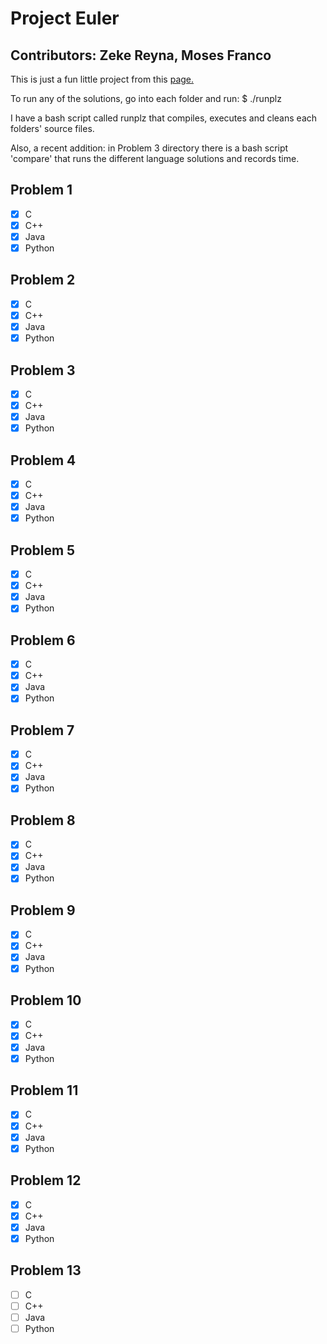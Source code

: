 # Project Euler

## Contributors: Zeke Reyna, Moses Franco

This is just a fun little project from this [page.](https://projecteuler.net)

To run any of the solutions, go into each folder and run:
$ ./runplz

I have a bash script called runplz that compiles, executes and cleans
each folders' source files.

Also, a recent addition: in Problem 3 directory there is a bash script
'compare' that runs the different language solutions and records time.

Problem 1
---------
- [x] C
- [x] C++
- [x] Java
- [x] Python

Problem 2
---------
- [x] C
- [x] C++
- [x] Java
- [x] Python

Problem 3
---------
- [x] C
- [x] C++
- [x] Java
- [x] Python

Problem 4
---------
- [x] C
- [x] C++
- [x] Java
- [x] Python

Problem 5
---------
- [x] C
- [x] C++
- [x] Java
- [x] Python

Problem 6
---------
- [x] C
- [x] C++
- [x] Java
- [x] Python

Problem 7
---------
- [x] C
- [x] C++
- [x] Java
- [x] Python

Problem 8
---------
- [x] C
- [x] C++
- [x] Java
- [x] Python

Problem 9
---------
- [x] C
- [x] C++
- [x] Java
- [x] Python

Problem 10
---------
- [x] C
- [x] C++
- [x] Java
- [x] Python

Problem 11
---------
- [x] C
- [x] C++
- [x] Java
- [x] Python

Problem 12
---------
- [x] C
- [x] C++
- [x] Java
- [x] Python

Problem 13
---------
- [ ] C
- [ ] C++
- [ ] Java
- [ ] Python
